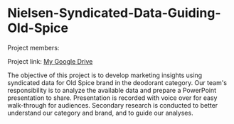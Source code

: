 # Nielsen-Syndicated-Data-Guiding-Old-Spice

Project members: 

Project link: [My Google Drive](https://drive.google.com/drive/folders/181x2X3NPD_-QkKPU44TRbny0Dtn2Ff88?usp=sharing)

The objective of this project is to develop marketing insights using syndicated data for Old Spice brand in the deodorant category. Our team's responsibility is to analyze the available data and prepare a PowerPoint presentation to share. Presentation is recorded with voice over for easy walk-through for audiences.
Secondary research is conducted to better understand our category and brand, and to guide our analyses.
